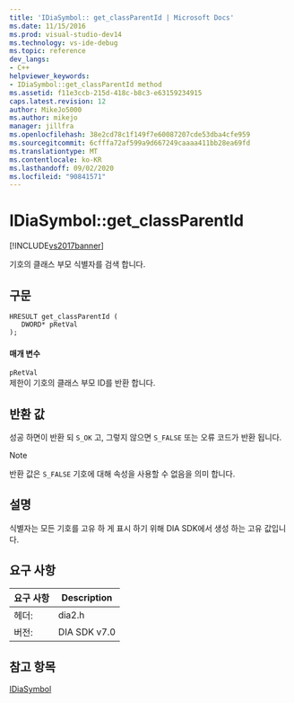 ```yaml
---
title: 'IDiaSymbol:: get_classParentId | Microsoft Docs'
ms.date: 11/15/2016
ms.prod: visual-studio-dev14
ms.technology: vs-ide-debug
ms.topic: reference
dev_langs:
- C++
helpviewer_keywords:
- IDiaSymbol::get_classParentId method
ms.assetid: f11e3ccb-215d-418c-b8c3-e63159234915
caps.latest.revision: 12
author: MikeJo5000
ms.author: mikejo
manager: jillfra
ms.openlocfilehash: 38e2cd78c1f149f7e60087207cde53dba4cfe959
ms.sourcegitcommit: 6cfffa72af599a9d667249caaaa411bb28ea69fd
ms.translationtype: MT
ms.contentlocale: ko-KR
ms.lasthandoff: 09/02/2020
ms.locfileid: "90841571"
---
```

# <a name="idiasymbolget_classparentid"></a>IDiaSymbol::get_classParentId
[!INCLUDE[vs2017banner](../../includes/vs2017banner.md)]

기호의 클래스 부모 식별자를 검색 합니다.  
  
## <a name="syntax"></a>구문  
  
```cpp#  
HRESULT get_classParentId (   
   DWORD* pRetVal  
);  
```  
  
#### <a name="parameters"></a>매개 변수  
 `pRetVal`  
 제한이 기호의 클래스 부모 ID를 반환 합니다.  
  
## <a name="return-value"></a>반환 값  
 성공 하면이 반환 되 `S_OK` 고, 그렇지 않으면 `S_FALSE` 또는 오류 코드가 반환 됩니다.  
  
> [!NOTE]
> 반환 값은 `S_FALSE` 기호에 대해 속성을 사용할 수 없음을 의미 합니다.  
  
## <a name="remarks"></a>설명  
 식별자는 모든 기호를 고유 하 게 표시 하기 위해 DIA SDK에서 생성 하는 고유 값입니다.  
  
## <a name="requirements"></a>요구 사항  
  
|요구 사항|Description|  
|-----------------|-----------------|  
|헤더:|dia2.h|  
|버전:|DIA SDK v7.0|  
  
## <a name="see-also"></a>참고 항목  
 [IDiaSymbol](../../debugger/debug-interface-access/idiasymbol.md)
